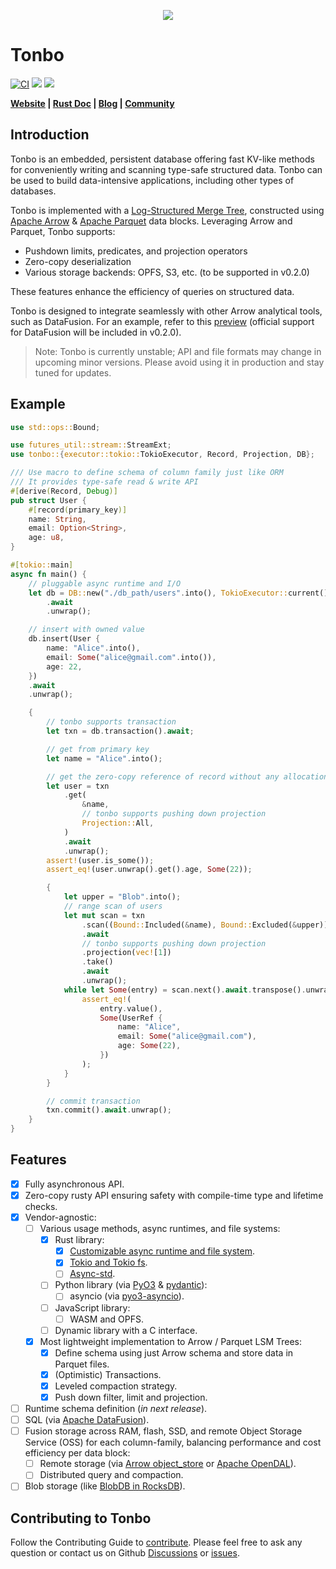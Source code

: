 <p align="center">
  <a href="https://tonbo.io">
    <picture>
      <img src="https://github.com/user-attachments/assets/f7625788-0e7f-4fb6-80cd-7f0d2306130b" />
    </picture>
  </a>
</p>

# Tonbo

<p align="left">
  <a href="https://github.com/tonbo-io/tonbo" target="_blank">
    <a href="https://github.com/tonbo-io/tonbo/actions/workflows/ci.yml"><img src="https://github.com/tonbo-io/tonbo/actions/workflows/ci.yml/badge.svg" alt="CI"></img></a>
    <a href="https://crates.io/crates/tonbo/"><img src="https://img.shields.io/crates/v/tonbo.svg"></a>
    <a href="https://github.com/tonbo-io/tonbo/blob/main/LICENSE"><img src="https://img.shields.io/crates/l/tonbo"></a>
  </a>
</p>

**[Website](https://tonbo.io/) | [Rust Doc](https://docs.rs/tonbo/latest/tonbo/) | [Blog](https://tonbo.io/blog/introducing-tonbo) | [Community](https://discord.gg/j27XVFVmJM)**

## Introduction

Tonbo is an embedded, persistent database offering fast KV-like methods for conveniently writing and scanning type-safe structured data. Tonbo can be used to build data-intensive applications, including other types of databases.

Tonbo is implemented with a [Log-Structured Merge Tree](https://en.wikipedia.org/wiki/Log-structured_merge-tree), constructed using [Apache Arrow](https://github.com/apache/arrow-rs) & [Apache Parquet](https://github.com/apache/arrow-rs/tree/master/parquet) data blocks. Leveraging Arrow and Parquet, Tonbo supports:
- Pushdown limits, predicates, and projection operators
- Zero-copy deserialization
- Various storage backends: OPFS, S3, etc. (to be supported in v0.2.0)

These features enhance the efficiency of queries on structured data.

Tonbo is designed to integrate seamlessly with other Arrow analytical tools, such as DataFusion. For an example, refer to this [preview](examples/datafusion.rs) (official support for DataFusion will be included in v0.2.0).

> Note: Tonbo is currently unstable; API and file formats may change in upcoming minor versions. Please avoid using it in production and stay tuned for updates.

## Example

```rust
use std::ops::Bound;

use futures_util::stream::StreamExt;
use tonbo::{executor::tokio::TokioExecutor, Record, Projection, DB};

/// Use macro to define schema of column family just like ORM
/// It provides type-safe read & write API
#[derive(Record, Debug)]
pub struct User {
    #[record(primary_key)]
    name: String,
    email: Option<String>,
    age: u8,
}

#[tokio::main]
async fn main() {
    // pluggable async runtime and I/O
    let db = DB::new("./db_path/users".into(), TokioExecutor::current())
        .await
        .unwrap();

    // insert with owned value
    db.insert(User {
        name: "Alice".into(),
        email: Some("alice@gmail.com".into()),
        age: 22,
    })
    .await
    .unwrap();

    {
        // tonbo supports transaction
        let txn = db.transaction().await;

        // get from primary key
        let name = "Alice".into();

        // get the zero-copy reference of record without any allocations.
        let user = txn
            .get(
                &name,
                // tonbo supports pushing down projection
                Projection::All,
            )
            .await
            .unwrap();
        assert!(user.is_some());
        assert_eq!(user.unwrap().get().age, Some(22));

        {
            let upper = "Blob".into();
            // range scan of users
            let mut scan = txn
                .scan((Bound::Included(&name), Bound::Excluded(&upper)))
                .await
                // tonbo supports pushing down projection
                .projection(vec![1])
                .take()
                .await
                .unwrap();
            while let Some(entry) = scan.next().await.transpose().unwrap() {
                assert_eq!(
                    entry.value(),
                    Some(UserRef {
                        name: "Alice",
                        email: Some("alice@gmail.com"),
                        age: Some(22),
                    })
                );
            }
        }

        // commit transaction
        txn.commit().await.unwrap();
    }
}

```

## Features

- [x] Fully asynchronous API.
- [x] Zero-copy rusty API ensuring safety with compile-time type and lifetime checks.
- [x] Vendor-agnostic:
  - [ ] Various usage methods, async runtimes, and file systems:
    - [x] Rust library:
      - [x] [Customizable async runtime and file system](https://github.com/from-the-basement/tonbo/blob/main/src/executor.rs#L5).
      - [x] [Tokio and Tokio fs](https://github.com/tokio-rs/tokio).
      - [ ] [Async-std](https://github.com/async-rs/async-std).
    - [ ] Python library (via [PyO3](https://github.com/PyO3/pyo3) & [pydantic](https://github.com/pydantic/pydantic)):
      - [ ] asyncio (via [pyo3-asyncio](https://github.com/awestlake87/pyo3-asyncio)).
    - [ ] JavaScript library:
      - [ ] WASM and OPFS.
    - [ ] Dynamic library with a C interface.
  - [x] Most lightweight implementation to Arrow / Parquet LSM Trees:
    - [x] Define schema using just Arrow schema and store data in Parquet files.
    - [x] (Optimistic) Transactions.
    - [x] Leveled compaction strategy.
    - [x] Push down filter, limit and projection.
- [ ] Runtime schema definition (*in next release*).
- [ ] SQL (via [Apache DataFusion](https://datafusion.apache.org/)).
- [ ] Fusion storage across RAM, flash, SSD, and remote Object Storage Service (OSS) for each column-family, balancing performance and cost efficiency per data block:
  - [ ] Remote storage (via [Arrow object_store](https://github.com/apache/arrow-rs/tree/master/object_store) or [Apache OpenDAL](https://github.com/apache/opendal)).
  - [ ] Distributed query and compaction.
- [ ] Blob storage (like [BlobDB in RocksDB](https://github.com/facebook/rocksdb/wiki/BlobDB)).

## Contributing to Tonbo
Follow the Contributing Guide to [contribute](https://github.com/tonbo-io/tonbo/blob/main/CONTRIBUTING.md).
Please feel free to ask any question or contact us on Github [Discussions](https://github.com/tonbo-io/tonbo/discussions) or [issues](https://github.com/tonbo-io/tonbo/issues).
